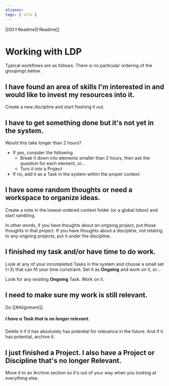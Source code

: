 ```yaml
---
aliases: 
tags: [ info ]
---
```

[[00 ❗ Readme|❗ Readme]]
# Working with LDP
Typical workflows are as follows. There is no particular ordering of the groupings below.

## I have found an area of skills I'm interested in and would like to invest my resources into it.
Create a new discipline and start fleshing it out.

## I have to get something done but it's not yet in the system. 
Would this take longer than 2 hours?
- If yes, consider the following
	- Break it down into elements smaller than 2 hours, then ask the question for each element, or...
	- Turn it into a Project
- If no, add it as a Task in the system within the proper context

## I have some random thoughts or need a workspace to organize ideas.
Create a note in the lowest-ordered context folder (or a global Inbox) and start rambling. 

In other words, if you have thoughts about an ongoing project, put those thoughts in that project. If you have thoughts about a discipline, not relating to any ongoing projects, put it under the discipline.

## I finished my task and/or have time to do work.
Look at any of your incompleted Tasks in the system and choose a small set (<3) that can fit your time constraint. Set it as **Ongoing** and work on it, or...

Look for any existing **Ongoing** Task. Work on it.

## I need to make sure my work is still relevant.
Do [[#Alignment]].

##### I have a Task that is no longer relevant.
Delete it if it has absolutely has potential for relevance in the future. And if it has potential, archive it.

## I just finished a Project. I also have a Project or Discipline that's no longer Relevant.
Move it to an Archive section so it's out of your way when you looking at everything else.